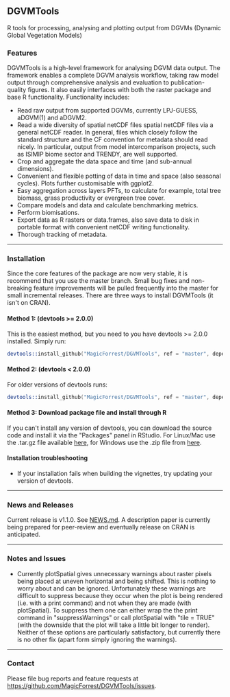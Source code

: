 ## **DGVMTools**

R tools for processing, analysing and plotting output from DGVMs (Dynamic Global Vegetation Models)


### Features

DGVMTools is a high-level framework for analysing DGVM data output.  The framework enables a complete DGVM analysis workflow, taking raw model output through comprehensive analysis and evaluation to publication-quality figures.  It also easily interfaces with both the raster package and base R functionality. Functionality includes:

* Read raw output from supported DGVMs, currently LPJ-GUESS, aDGVM(1) and aDGVM2.
* Read a wide diversity of spatial netCDF files spatial netCDF files via a general netCDF reader. In general, files which closely follow the standard structure and the CF convention for metadata should read nicely.  In particular, output from model intercomparison projects, such as ISIMIP biome sector and TRENDY, are well supported.
* Crop and aggregate the data space and time (and sub-annual dimensions).
* Convenient and flexible potting of data in time and space (also seasonal cycles).  Plots further customisable with ggplot2.
* Easy aggregation across layers PFTs, to calculate for example, total tree biomass, grass productivity or evergreen tree cover.
* Compare models and data and calculate benchmarking metrics.
* Perform biomisations.
* Export data as R rasters or data.frames, also save data to disk in portable format with convenient netCDF writing functionality.
* Thorough tracking of metadata.

---

### Installation

Since the core features of the package are now very stable, it is recommend that you use the master branch.  Small bug fixes and non-breaking feature improvements will be pulled frequently into the master for small incremental releases.  There are three ways to install DGVMTools (it isn't on CRAN).

#### Method 1: (devtools >= 2.0.0)

This is the easiest method, but you need to you have devtools >= 2.0.0 installed.  Simply run:

```S
devtools::install_github("MagicForrest/DGVMTools", ref = "master", dependencies = TRUE, build_opts = c("--no-resave-data", "--no-manual"), build_vignettes = TRUE, force=T)
```

#### Method 2: (devtools < 2.0.0)

For older versions of devtools runs: 

```S
devtools::install_github("MagicForrest/DGVMTools", ref = "master", dependencies = TRUE, build_vignettes = TRUE)
```

#### Method 3: Download package file and install through R

If you can't install any version of devtools, you can download the source code and install it via the "Packages" panel in RStudio.  For Linux/Mac use the .tar.gz file available [here](https://github.com/MagicForrest/DGVMTools/archive/refs/tags/v1.0.0.tar.gz), for Windows use the .zip file from [here](https://github.com/MagicForrest/DGVMTools/archive/refs/tags/v1.0.0.zip).


#### Installation troubleshooting

* If your installation fails when building the vignettes, try updating your version of devtools.

--- 

### News and Releases

Current release is v1.1.0.  See [NEWS.md](NEWS.md).
A description paper is currently being prepared for peer-review and eventually release on CRAN is anticipated.

---

### Notes and Issues

* Currently plotSpatial gives unnecessary warnings about raster pixels being placed at uneven horizontal and being shifted.  This is nothing to worry about and can be ignored.  Unfortunately these warnings are difficult to suppress because they occur when the plot is being rendered (i.e. with a print command) and not when they are made (with plotSpatial).  To suppress them one can either wrap the the print command in "suppressWarnings" or call plotSpatial with "tile = TRUE" (with the downside that the plot will take a little bit longer to render).  Neither of these options are particularly satisfactory, but currently there is no other fix (apart form simply ignoring the warnings).  

---

### Contact

Please file bug reports and feature requests at https://github.com/MagicForrest/DGVMTools/issues.

